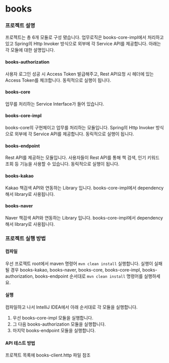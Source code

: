 # books

### 프로젝트 설명
프로젝트는 총 6개 모듈로 구성 됐습니다. 업무로직은 books-core-impl에서 처리하고 있고 Spring의 Http Invoker 방식으로 외부에 각 Service API를 제공합니다. 아래는 각 모듈에 대한 설명입니다.
 
#### books-authorization
사용자 로그인 성공 시 Access Token 발급해주고, Rest API요청 시 헤더에 있는 Access Token를 체크합니다. 동릭적으로 실행이 됩니다.  
 
#### books-core
업무를 처리하는 Service Interface가 들어 있습니다.

#### books-core-impl
books-core의 구현체이고 업무를 처리하는 모듈입니다. Spring의 Http Invoker 방식으로 외부에 각 Service API를 제공합니다. 동릭적으로 실행이 됩니다.  
 
#### books-endpoint
Rest API를 제공하는 모듈입니다. 사용자들이 Rest API를 통해 책 검색, 인기 키워드 조회 등 기능을 사용할 수 있습니다. 동릭적으로 실행이 됩니다.  

#### books-kakao
Kakao 책검색 API와 연동하는 Library 입니다. books-core-impl에서 dependency해서 library로 사용됩니다.

#### books-naver
Naver 책검색 API와 연동하는 Library 입니다. books-core-impl에서 dependency해서 library로 사용됩니다.

### 프로젝트 실행 방법
#### 컴파일
우선 프로젝트 root에서 maven 명령어 `mvn clean install` 실행합니다. 실행이 실패 될 경우 books-kakao, books-naver, books-core, books-core-impl, books-authorization, books-endpoint 순서대로 `mvn clean install` 명령어를 실행하세요.

#### 실행
컴파일하고 나서 IntelliJ IDEA에서 아래 순서대로 각 모듈을 실행합니다.
1. 우선 books-core-impl 모듈을 실행합니다.
2. 그 다음 books-authorization 모듈을 실행합니다.
3. 마지막 books-endpoint 모듈을 실행합니다.

#### API 테스트 방법  
프로젝트 목록에 books-client.http 파일 참조
